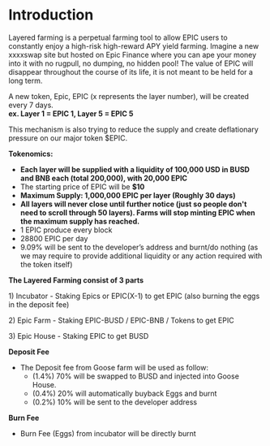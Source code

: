 # Introduction

Layered farming is a perpetual farming tool to allow EPIC users to constantly enjoy a high-risk high-reward APY yield farming. Imagine a new xxxxswap site but hosted on Epic Finance where you can ape your money into it with no rugpull, no dumping, no hidden pool! The value of EPIC will disappear throughout the course of its life, it is not meant to be held for a long term.

A new token, Epic, EPIC \(x represents the layer number\), will be created every 7 days.  
**ex. Layer 1 = EPIC 1, Layer 5 = EPIC 5**

This mechanism is also trying to reduce the supply and create deflationary pressure on our major token $EPIC.

**Tokenomics:**

* **Each layer will be supplied with a liquidity of 100,000 USD in BUSD and BNB each \(total 200,000\), with 20,000 EPIC**
* The starting price of EPIC will be **$10**
* **Maximum Supply: 1,000,000 EPIC per layer \(Roughly 30 days\)**
* **All layers will never close until further notice \(just so people don't need to scroll through 50 layers\). Farms will stop minting EPIC when the maximum supply has reached.**
* 1 EPIC produce every block
* 28800 EPIC per day
* 9.09% will be sent to the developer’s address and burnt/do nothing \(as we may require to provide additional liquidity or any action required with the token itself\)

**The Layered Farming consist of 3 parts**

1\) Incubator - Staking Epics or EPIC\(X-1\) to get EPIC \(also burning the eggs in the deposit fee\)

2\) Epic Farm - Staking EPIC-BUSD / EPIC-BNB / Tokens to get EPIC

3\) Epic House - Staking EPIC to get BUSD

**Deposit Fee**

* The Deposit fee from Goose farm will be used as follow:
  * \(1.4%\) 70% will be swapped to BUSD and injected into Goose House.
  * \(0.4%\) 20% will automatically buyback Eggs and burnt
  * \(0.2%\) 10% will be sent to the developer address 

**Burn Fee**

* Burn Fee \(Eggs\) from incubator will be directly burnt


